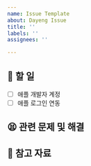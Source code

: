 ```yaml
---
name: Issue Template
about: Dayeng Issue
title: ''
labels: ''
assignees: ''

---
```


## 📌 할 일
- [ ] 애플 개발자 계정
- [ ] 애플 로그인 연동

## 😫 관련 문제 및 해결

## 📖 참고 자료
